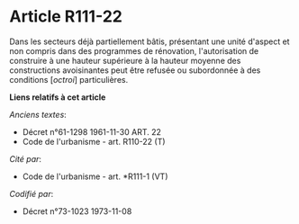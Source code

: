# Article R111-22

Dans les secteurs déjà partiellement bâtis, présentant une unité d'aspect et non compris dans des programmes de rénovation,
l'autorisation de construire à une hauteur supérieure à la hauteur moyenne des constructions avoisinantes peut être refusée
ou subordonnée à des conditions [*octroi*] particulières.

**Liens relatifs à cet article**

_Anciens textes_:

  - Décret n°61-1298 1961-11-30 ART. 22
  - Code de l'urbanisme - art. R110-22 (T)

_Cité par_:

  - Code de l'urbanisme - art. *R111-1 (VT)

_Codifié par_:

  - Décret n°73-1023 1973-11-08
